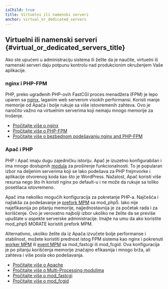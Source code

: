 ```yaml
---
isChild: true
title: Virtuelni ili namenski serveri
anchor: virtual_or_dedicated_servers
---
```


## Virtuelni ili namenski serveri {#virtual_or_dedicated_servers_title}

Ako ste upućeni u administraciju sistema ili želite da je naučite, virtuelni ili namenski serveri daju potpunu kontrolu
nad produkcionim okruženjem Vaše aplikacije.

### nginx i PHP-FPM

PHP, preko ugrađenih PHP-ovih FastCGI proces menadžera (FPM) je lepo uparen sa [nginx](http://nginx.org), laganim web
serverom visokih performansi. Koristi manje memorije od Apača i bolje rukuje sa više istovremenih zahteva. Ovo je
naročito važno na virtuelnim serverima koji nemaju mnogo memorije za trošenje.

* [Pročitajte više o nginx](http://nginx.org)
* [Pročitajte više o PHP-FPM](http://php.net/manual/en/install.fpm.php)
* [Pročitajte više o bezbednom podešavanju nginx and PHP-FPM](https://nealpoole.com/blog/2011/04/setting-up-php-fastcgi-and-nginx-dont-trust-the-tutorials-check-your-configuration/)

### Apač i PHP

PHP i Apač imaju dugu zajedničku istoriju. Apač je izuzetno konfigurabilan i ima mnogo dostupnih [modula](http://httpd.apache.org/docs/2.4/mod/) za
proširenje funkcionalnosti. To je popularan izbor na deljenim serverima koji se lako podešava za PHP frejmvorke i
aplikacije otvorenog koda kao što je WordPress. Nažalost, Apač koristi više resursa nego što ih koristi nginx po
default-u i ne može da rukuje sa toliko posetilaca istovremeno.

Apač ima nekoliko mogućih konfiguracija za pokretanje PHP-a. Najčešća i najlakša za podešavanje je [prefork MPM](http://httpd.apache.org/docs/2.4/mod/prefork.html) sa mod_php5. Iako nije najefikasnija po pitanju memorije, najjednostavnija je za početak rada i za
korišćenje. Ovo je verovatno najbolji izbor ukoliko ne želite da se previše upuštate u aspekte serverske administracije.
Imajte na umu da ako koristite mod_php5 MORATE koristiti prefork MPM.

Alternativno, ukoliko želite da iz Apača izvučete bolje performanse i stabilnost, možete koristiti prednost istog FPM
sistema kao nginx i pokrenuti [worker MPM](http://httpd.apache.org/docs/2.4/mod/worker.html) ili [event MPM](http://httpd.apache.org/docs/2.4/mod/event.html) sa mod_fastcgi ili mod_fcgid. Ova konfiguracija je po pitanju korišćenja memorije značajno efikasnija i mnogo brža, ali
zahteva i više posla oko podešavanja.

* [Pročitajte više o Apache](http://httpd.apache.org/)
* [Pročitajte više o Multi-Processing modulima](http://httpd.apache.org/docs/2.4/mod/mpm_common.html)
* [Pročitajte više o mod_fastcgi](http://www.fastcgi.com/mod_fastcgi/docs/mod_fastcgi.html)
* [Pročitajte više o mod_fcgid](http://httpd.apache.org/mod_fcgid/)
